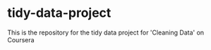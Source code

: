 tidy-data-project
=================

This is the repository for the tidy data project for 'Cleaning Data' on Coursera
